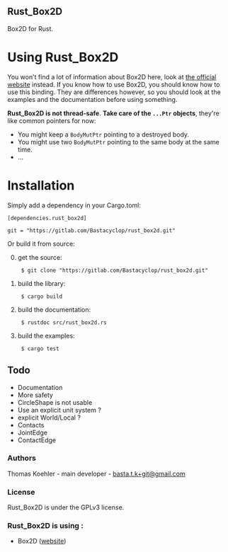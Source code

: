 ## Rust_Box2D

Box2D for Rust.

# Using Rust_Box2D

You won't find a lot of information about Box2D here, look at [the official website](http://box2d.org/)
instead. If you know how to use Box2D, you should know how to use this binding.
They are differences however, so you should look at the examples and the documentation before using something.

__Rust_Box2D is not thread-safe__.
__Take care of the `...Ptr` objects__, they're like common pointers for now:

- You might keep a `BodyMutPtr` pointing to a destroyed body.
- You might use two `BodyMutPtr` pointing to the same body at the same time.
- ...

# Installation

Simply add a dependency in your Cargo.toml:

    [dependencies.rust_box2d]
    
    git = "https://gitlab.com/Bastacyclop/rust_box2d.git"
    
Or build it from source:

0. get the source:

        $ git clone "https://gitlab.com/Bastacyclop/rust_box2d.git"
        
0. build the library:

        $ cargo build
        
0. build the documentation:

        $ rustdoc src/rust_box2d.rs
        
0. build the examples:

        $ cargo test

## Todo

- Documentation
- More safety
- CircleShape is not usable
- Use an explicit unit system ?
- explicit World/Local ?
- Contacts
- JointEdge
- ContactEdge

### Authors

Thomas Koehler - main developer - <basta.t.k+git@gmail.com>

### License

Rust_Box2D is under the GPLv3 license.

### Rust_Box2D is using :

- Box2D ([website](http://box2d.org/))
